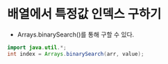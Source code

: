 # 배열에서 특정값 인덱스 구하기
* Arrays.binarySearch()를 통해 구할 수 있다.
```java
import java.util.*;
int index = Arrays.binarySearch(arr, value);
```
